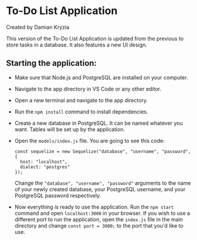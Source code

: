 # To-Do List Application

Created by Damian Kryzia

This version of the To-Do List Application is updated from the previous to store tasks in a database. It also features a new UI design.

## Starting the application:
- Make sure that Node.js and PostgreSQL are installed on your computer.
- Navigate to the app directory in VS Code or any other editor.
- Open a new terminal and navigate to the app directory.
- Run the ```npm install``` command to install dependencies.
- Create a new database in PostgreSQL. It can be named whatever you want. Tables will be set up by the application.
- Open the ```models/index.js``` file. You are going to see this code:
  
  ```
  const sequelize = new Sequelize("database", "username", "password", {
    host: "localhost",
    dialect: "postgres"
  });
  ```
  
  Change the ```"database", "username", "password"``` arguments to the name of your newly created database, your PostgreSQL username, and your PostgreSQL password respectively.
- Now everything is ready to use the application. Run the ```npm start``` command and open ```localhost:3000``` in your browser.
  If you wish to use a different port to run the application, open the ```index.js``` file in the main directory and change ```const port = 3000;``` to the port that you'd like to use.

